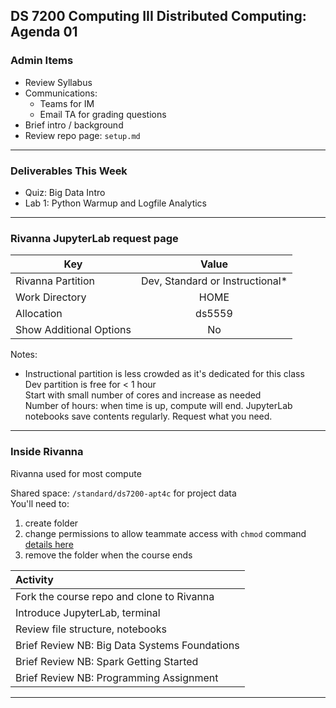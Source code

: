 ## DS 7200 Computing III Distributed Computing: Agenda 01



### Admin Items

- Review Syllabus
- Communications:
  - Teams for IM
  - Email TA for grading questions
- Brief intro / background
- Review repo page: `setup.md`

---

### Deliverables This Week

- Quiz: Big Data Intro
- Lab 1: Python Warmup and Logfile Analytics


---

### Rivanna JupyterLab request page

| Key       | Value |
| ----------- | :-----------: |
| Rivanna Partition | Dev, Standard or Instructional* |
| Work Directory | HOME |
| Allocation| ds5559 |
| Show Additional Options| No |

Notes:    
* Instructional partition is less crowded as it's dedicated for this class  
Dev partition is free for  < 1 hour  
Start with small number of cores and increase as needed  
Number of hours: when time is up, compute will end. JupyterLab notebooks save contents regularly. Request what you need.

--- 
### Inside Rivanna

Rivanna used for most compute

Shared space: `/standard/ds7200-apt4c` for project data  
You'll need to: 
1. create folder
2. change permissions to allow teammate access with `chmod` command [details here](https://linuxhandbook.com/chmod-command/)
3. remove the folder when the course ends

| Activity   |
| :----------- |
| Fork the course repo and clone to Rivanna |
| Introduce JupyterLab, terminal |
| Review file structure, notebooks |
| Brief Review NB: Big Data Systems Foundations |
| Brief Review NB: Spark Getting Started |
| Brief Review NB: Programming Assignment |

---
